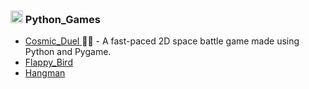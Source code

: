 <h3> <img src= "https://github.com/user-attachments/assets/8969d1e8-67ee-4918-98bf-ce02b4cb63a3" width="20" height="20" /> Python_Games</h3>


- <a href="https://github.com/nickagesa/Cosmic_Duel">Cosmic_Duel </a> 🚀🔥 - A fast-paced 2D space battle game made using Python and Pygame.
- <a href="https://github.com/nickagesa/Cosmic_Duel">Flappy_Bird</a>
- <a href="https://github.com/nickagesa/Cosmic_Duel">Hangman</a>
